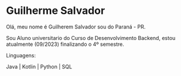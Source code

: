 # Guilherme Salvador

Olá, meu nome é Guilherem Salvador sou do Paraná - PR.

Sou Aluno universitario do Curso de Desenvolvimento Backend, estou atualmente (09/2023) finalizando o 4º semestre.

Linguagens:

Java | Kotlin | Python | SQL


